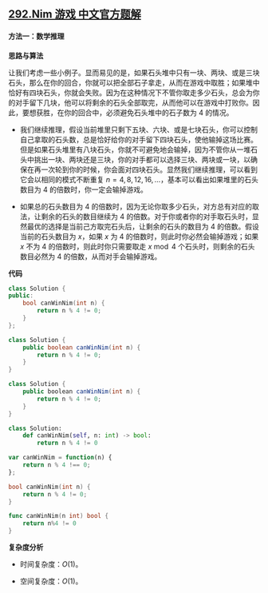## [292.Nim 游戏 中文官方题解](https://leetcode.cn/problems/nim-game/solutions/100000/nim-you-xi-by-leetcode-solution-95g8)

#### 方法一：数学推理

**思路与算法**

让我们考虑一些小例子。显而易见的是，如果石头堆中只有一块、两块、或是三块石头，那么在你的回合，你就可以把全部石子拿走，从而在游戏中取胜；如果堆中恰好有四块石头，你就会失败。因为在这种情况下不管你取走多少石头，总会为你的对手留下几块，他可以将剩余的石头全部取完，从而他可以在游戏中打败你。因此，要想获胜，在你的回合中，必须避免石头堆中的石子数为 $4$ 的情况。

+ 我们继续推理，假设当前堆里只剩下五块、六块、或是七块石头，你可以控制自己拿取的石头数，总是恰好给你的对手留下四块石头，使他输掉这场比赛。但是如果石头堆里有八块石头，你就不可避免地会输掉，因为不管你从一堆石头中挑出一块、两块还是三块，你的对手都可以选择三块、两块或一块，以确保在再一次轮到你的时候，你会面对四块石头。显然我们继续推理，可以看到它会以相同的模式不断重复 $n = 4, 8, 12, 16, \ldots$，基本可以看出如果堆里的石头数目为 $4$ 的倍数时，你一定会输掉游戏。

+ 如果总的石头数目为 $4$ 的倍数时，因为无论你取多少石头，对方总有对应的取法，让剩余的石头的数目继续为 $4$ 的倍数。对于你或者你的对手取石头时，显然最优的选择是当前己方取完石头后，让剩余的石头的数目为 $4$ 的倍数。假设当前的石头数目为 $x$，如果 $x$ 为 $4$ 的倍数时，则此时你必然会输掉游戏；如果 $x$ 不为 $4$ 的倍数时，则此时你只需要取走 $x \bmod 4$ 个石头时，则剩余的石头数目必然为 $4$ 的倍数，从而对手会输掉游戏。

**代码**

```C++ [sol1-C++]
class Solution {
public:
    bool canWinNim(int n) {
        return n % 4 != 0;
    }
};
```

```Java [sol1-Java]
class Solution {
    public boolean canWinNim(int n) {
        return n % 4 != 0;
    }
}
```

```C# [sol1-C#]
class Solution {
    public boolean canWinNim(int n) {
        return n % 4 != 0;
    }
}
```

```Python [sol1-Python3]
class Solution:
    def canWinNim(self, n: int) -> bool:
        return n % 4 != 0
```

```JavaScript [sol1-JavaScript]
var canWinNim = function(n) {
    return n % 4 !== 0;
};
```

```C [sol1-C]
bool canWinNim(int n) {
    return n % 4 != 0;
}
```

```go [sol1-Golang]
func canWinNim(n int) bool {
    return n%4 != 0
}
```

**复杂度分析**

- 时间复杂度：$O(1)$。

- 空间复杂度：$O(1)$。